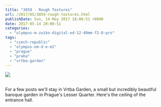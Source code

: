 ```yaml
---
title: "3859 - Rough Textures"
url: /2017/05/3859-rough-textures.html
publishDate: Sun, 14 May 2017 18:00:51 +0000
date: 2017-05-14 20:00:51
categories: 
  - "olympus-m-zuiko-digital-ed-12-40mm-f2-8-pro"
tags: 
  - "czech-republic"
  - "olympus-om-d-e-m1"
  - "prague"
  - "praha"
  - "vrtba-garden"
---
```

<div class="container">
<div class="center"><a target="_blank" href="https://d25zfm9zpd7gm5.cloudfront.net/1200x1200/2016/20161024_120747_lr.jpg"><img class="webfeedsFeaturedVisual" src="https://d25zfm9zpd7gm5.cloudfront.net/0600x0600/2016/20161024_120747_lr.jpg" /></a></div>
</div>
<br />

For a few posts we'll stay in Vrtba Garden, a small but incredibly beautiful baroque garden in Prague's Lesser Quarter. Here's the ceiling of the entrance hall.
